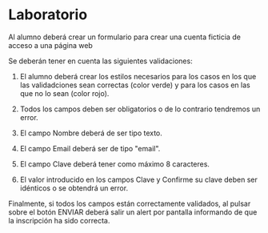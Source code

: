 # Laboratorio

Al alumno deberá crear un formulario para crear una cuenta ficticia de acceso a una página web

Se deberán tener en cuenta las siguientes validaciones:

1. El alumno deberá crear los estilos necesarios para los casos en los que las validadciones sean correctas (color verde) y para los casos en las que no lo sean (color rojo).

2. Todos los campos deben ser obligatorios o de lo contrario tendremos un error.

3. El campo Nombre deberá de ser tipo texto.

4. El campo Email deberá ser de tipo "email".

5. El campo Clave deberá tener como máximo 8 caracteres.

6. El valor introducido en los campos Clave y Confirme su clave deben ser idénticos o se obtendrá un error.

Finalmente, si todos los campos están correctamente validados, al pulsar sobre el botón ENVIAR deberá salir un alert por pantalla informando de que la inscripción ha sido correcta.
